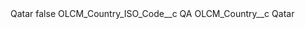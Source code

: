 <?xml version="1.0" encoding="UTF-8"?>
<CustomMetadata xmlns="http://soap.sforce.com/2006/04/metadata" xmlns:xsi="http://www.w3.org/2001/XMLSchema-instance" xmlns:xsd="http://www.w3.org/2001/XMLSchema">
    <label>Qatar</label>
    <protected>false</protected>
    <values>
        <field>OLCM_Country_ISO_Code__c</field>
        <value xsi:type="xsd:string">QA</value>
    </values>
    <values>
        <field>OLCM_Country__c</field>
        <value xsi:type="xsd:string">Qatar</value>
    </values>
</CustomMetadata>
